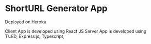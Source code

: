 # ShortURL Generator App

Deployed on Heroku

Client App is developed using React JS
Server App is developed using Ts.ED, Express.js, Typescript,
